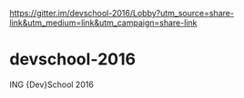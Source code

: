 https://gitter.im/devschool-2016/Lobby?utm_source=share-link&utm_medium=link&utm_campaign=share-link

# devschool-2016
ING {Dev}School 2016
